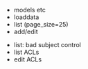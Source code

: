 + models etc
+ loaddata
+ list (page_size=25)
+ add/edit
* list: bad subject control
* list ACLs
* edit ACLs
